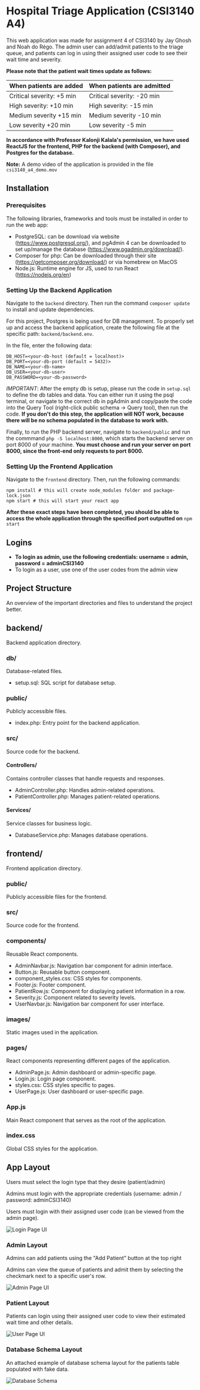 # Hospital Triage Application (CSI3140 A4)

This web application was made for assignment 4 of CSI3140 by Jay Ghosh and Noah do Régo. The admin user can add/admit patients to the triage queue,
and patients can log in using their assigned user code to see their wait time and severity. 

**Please note that the patient wait times update as follows:**

| When patients are added   | When patients are admitted |
| ------------------------- | -------------------------- |
| Critical severity: +5 min | Critical severity: -20 min |
| High severity: +10 min    | High severity: -15 min     |
| Medium severity +15 min   | Medium severity -10 min    |
| Low severity +20 min      | Low severity -5 min        |

**In accordance with Professor Kalonji Kalala's permission, we have used ReactJS for the frontend, PHP for the backend (with Composer), and Postgres for the database.**

**Note:** A demo video of the application is provided in the file `csi3140_a4_demo.mov`

## Installation

### Prerequisites

The following libraries, frameworks and tools must be installed in order to run the web app:

- PostgreSQL: can be download via website (https://www.postgresql.org/), and pgAdmin 4 can be downloaded to set up/manage the database (https://www.pgadmin.org/download/).
- Composer for php: Can be downloaded through their site (https://getcomposer.org/download/) or via homebrew on MacOS
- Node.js: Runtime engine for JS, used to run React (https://nodejs.org/en)

### Setting Up the Backend Application

Navigate to the `backend` directory. Then run the command `composer update` to install and update dependencies.

For this project, Postgres is being used for DB management. To properly set up and access the backend application, create the following file at the specific path: `backend/backend.env`.

In the file, enter the following data:

```env
DB_HOST=<your-db-host (default = localhost)>
DB_PORT=<your-db-port (default = 5432)>
DB_NAME=<your-db-name>
DB_USER=<your-db-user>
DB_PASSWORD=<your-db-password>
```

*IMPORTANT*: After the empty db is setup, please run the code in `setup.sql` to define the db tables and data. You can either run it using the psql terminal, or navigate to the correct db in pgAdmin
and copy/paste the code into the Query Tool (right-click public schema -> Query tool), then run the code. **If you don't do this step, the application will NOT work, because there will be no schema populated in the database to work with.**

Finally, to run the PHP backend server, navigate to `backend/public` and run the commmand `php -S localhost:8000`, which starts the backend server on port 8000 of your machine. **You must choose and run your server on port 8000, since the front-end only requests to port 8000.**

### Setting Up the Frontend Application

Navigate to the `frontend` directory. Then, run the following commands:

```
npm install # this will create node_modules folder and package-lock.json
npm start # this will start your react app
```

**After these exact steps have been completed, you should be able to access the whole application through the specified port outputted on** `npm start`

## Logins

- **To login as admin, use the following credentials: username = admin, password = adminCSI3140**
- To login as a user, use one of the user codes from the admin view

## Project Structure 

An overview of the important directories and files to understand the project better.

## backend/
Backend application directory.

### db/
Database-related files.
- setup.sql: SQL script for database setup.

### public/
Publicly accessible files.
- index.php: Entry point for the backend application.

### src/
Source code for the backend.

#### Controllers/
Contains controller classes that handle requests and responses.
- AdminController.php: Handles admin-related operations.
- PatientController.php: Manages patient-related operations.

#### Services/
Service classes for business logic.
- DatabaseService.php: Manages database operations.

## frontend/
Frontend application directory.

### public/
Publicly accessible files for the frontend.

### src/
Source code for the frontend.

### components/
Reusable React components.
- AdminNavbar.js: Navigation bar component for admin interface.
- Button.js: Reusable button component.
- component_styles.css: CSS styles for components.
- Footer.js: Footer component.
- PatientRow.js: Component for displaying patient information in a row.
- Severity.js: Component related to severity levels.
- UserNavbar.js: Navigation bar component for user interface.

### images/
Static images used in the application.

### pages/
React components representing different pages of the application.
- AdminPage.js: Admin dashboard or admin-specific page.
- Login.js: Login page component.
- styles.css: CSS styles specific to pages.
- UserPage.js: User dashboard or user-specific page.

### App.js
Main React component that serves as the root of the application.

### index.css
Global CSS styles for the application.

## App Layout

Users must select the login type that they desire (patient/admin)

Admins must login with the appropriate credentials (username: admin / password: adminCSI3140)

Users must login with their assigned user code (can be viewed from the admin page).

![Login Page UI](./frontend/src/images/login.png)

### Admin Layout

Admins can add patients using the "Add Patient" button at the top right

Admins can view the queue of patients and admit them by selecting the checkmark next to a specific user's row.

![Admin Page UI](./frontend/src/images/adminpage.png)

### Patient Layout

Patients can login using their assigned user code to view their estimated wait time and other details.

![User Page UI](./frontend/src/images/userpage.png)

### Database Schema Layout

An attached example of database schema layout for the patients table populated with fake data.

![Database Schema](./frontend/src/images/database_schema.png)


